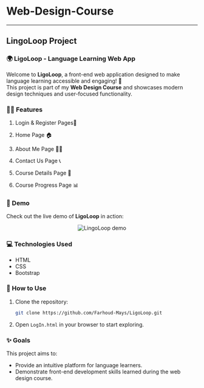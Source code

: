 # Web-Design-Course

---

## LingoLoop Project

### 🌍 LigoLoop - Language Learning Web App

Welcome to **LigoLoop**, a front-end web application designed to make language learning accessible and engaging! 🚀  
This project is part of my **Web Design Course** and showcases modern design techniques and user-focused functionality.  

### 🧑‍💻 Features  
1. Login & Register Pages🔐  

2. Home Page 🏠  

3. About Me Page 👩‍🎨  

4. Contact Us Page 📞  

5. Course Details Page 📖
   
6. Course Progress Page 📊  
  

### 🎥 Demo  
Check out the live demo of **LigoLoop** in action:  
<div align="center">
  <img src="LingoLoop.gif" alt="LingoLoop demo" >
</div>

### 💻 Technologies Used  
- HTML
- CSS 
- Bootstrap  

### 🚀 How to Use  
1. Clone the repository:  
   ```bash
   git clone https://github.com/Farhoud-Mays/LigoLoop.git
   ```  
2. Open `LogIn.html` in your browser to start exploring.  

### ✨ Goals  
This project aims to:  
- Provide an intuitive platform for language learners.  
- Demonstrate front-end development skills learned during the web design course.  

